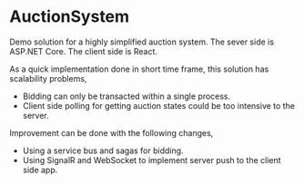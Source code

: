 # AuctionSystem
Demo solution for a highly simplified auction system. The sever side is ASP.NET Core. The client side is React.

As a quick implementation done in short time frame, this solution has scalability problems,

- Bidding can only be transacted within a single process.
- Client side polling for getting auction states could be too intensive to the server.

Improvement can be done with the following changes,

- Using a service bus and sagas for bidding.
- Using SignalR and WebSocket to implement server push to the client side app.
